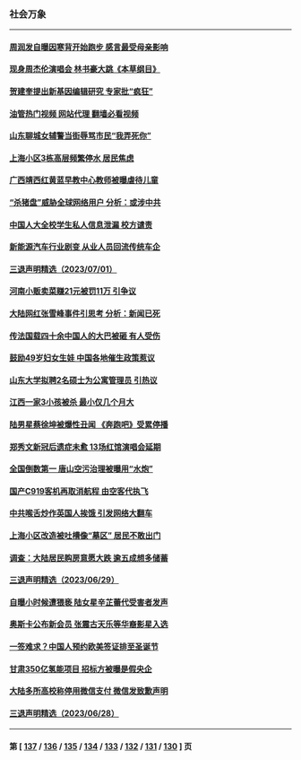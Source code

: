 ### 社会万象
---
#### [周润发自曝因寒背开始跑步 感言最受母亲影响](../../pages/ncid282/n14027693.md?07040845) 
#### [现身周杰伦演唱会 林书豪大跳《本草纲目》](../../pages/ncid282/n14027653.md?07040845) 
#### [贺建奎提出新基因编辑研究 专家批“疯狂”](../../pages/ncid282/n14027624.md?07040845) 
#### [油管热门视频 网站代理 翻墙必看视频](http://138.2.39.72:81/youtube.html?epic-marker?07040845)
#### [山东聊城女辅警当街辱骂市民“我弄死你”](../../pages/ncid282/n14027375.md?07040845) 
#### [上海小区3栋高层频繁停水 居民焦虑](../../pages/ncid282/n14027282.md?07040845) 
#### [广西靖西红黄蓝早教中心教师被曝虐待儿童](../../pages/ncid282/n14027097.md?07040845) 
#### [“杀猪盘”威胁全球网络用户 分析：或涉中共](../../pages/ncid282/n14026940.md?07040845) 
#### [中国人大全校学生私人信息泄漏 校方谴责](../../pages/ncid282/n14026749.md?07040845) 
#### [新能源汽车行业剧变 从业人员回流传统车企](../../pages/ncid282/n14026592.md?07040845) 
#### [三退声明精选（2023/07/01）](../../pages/ncid282/n14026517.md?07040845) 
#### [河南小贩卖菜赚21元被罚11万 引争议](../../pages/ncid282/n14026477.md?07040845) 
#### [大陆网红张雪峰事件引思考 分析：新闻已死](../../pages/ncid282/n14026236.md?07040845) 
#### [传法国载四十余中国人的大巴被砸 有人受伤](../../pages/ncid282/n14026253.md?07040845) 
#### [鼓励49岁妇女生娃 中国各地催生政策惹议](../../pages/ncid282/n14026235.md?07040845) 
#### [山东大学拟聘2名硕士为公寓管理员 引热议](../../pages/ncid282/n14026174.md?07040845) 
#### [江西一家3小孩被杀 最小仅几个月大](../../pages/ncid282/n14026130.md?07040845) 
#### [陆男星蔡徐坤被爆性丑闻 《奔跑吧》受累停播](../../pages/ncid282/n14025960.md?07040845) 
#### [郑秀文新冠后遗症未愈 13场红馆演唱会延期](../../pages/ncid282/n14025897.md?07040845) 
#### [全国倒数第一 唐山空污治理被曝用“水炮”](../../pages/ncid282/n14025947.md?07040845) 
#### [国产C919客机再取消航程 由空客代执飞](../../pages/ncid282/n14025661.md?07040845) 
#### [中共喉舌炒作英国人挨饿 引发网络大翻车](../../pages/ncid282/n14025633.md?07040845) 
#### [上海小区改造被吐槽像“墓区” 居民不敢出门](../../pages/ncid282/n14025597.md?07040845) 
#### [调查：大陆居民购房意愿大跌 逾五成想多储蓄](../../pages/ncid282/n14025432.md?07040845) 
#### [三退声明精选（2023/06/29）](../../pages/ncid282/n14025455.md?07040845) 
#### [自曝小时候遭猥亵 陆女星辛芷蕾代受害者发声](../../pages/ncid282/n14025216.md?07040845) 
#### [奥斯卡公布新会员 张震古天乐等华裔影星入选](../../pages/ncid282/n14025138.md?07040845) 
#### [一签难求？中国人预约欧美签证排至圣诞节](../../pages/ncid282/n14025026.md?07040845) 
#### [甘肃350亿氢能项目 招标方被曝是假央企](../../pages/ncid282/n14024853.md?07040845) 
#### [大陆多所高校称停用微信支付 微信发致歉声明](../../pages/ncid282/n14024854.md?07040845) 
#### [三退声明精选（2023/06/28）](../../pages/ncid282/n14024621.md?07040845) 

---
#### 第 [ [137](./137.md?07040845) / [136](./136.md?07040845) / [135](./135.md?07040845) / [134](./134.md?07040845) / [133](./133.md?07040845) / [132](./132.md?07040845) / [131](./131.md?07040845) / [130](./130.md?07040845) ] 页
